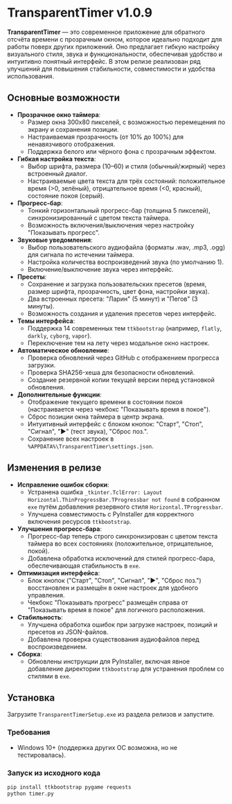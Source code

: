 # TransparentTimer v1.0.9

**TransparentTimer** — это современное приложение для обратного отсчёта времени с прозрачным окном, которое идеально подходит для работы поверх других приложений. Оно предлагает гибкую настройку визуального стиля, звука и функциональности, обеспечивая удобство и интуитивно понятный интерфейс. В этом релизе реализован ряд улучшений для повышения стабильности, совместимости и удобства использования.

## Основные возможности

- **Прозрачное окно таймера**:
  - Размер окна 300x80 пикселей, с возможностью перемещения по экрану и сохранения позиции.
  - Настраиваемая прозрачность (от 10% до 100%) для ненавязчивого отображения.
  - Поддержка белого или чёрного фона с прозрачным эффектом.
- **Гибкая настройка текста**:
  - Выбор шрифта, размера (10–60) и стиля (обычный/жирный) через встроенный диалог.
  - Настраиваемые цвета текста для трёх состояний: положительное время (>0, зелёный), отрицательное время (<0, красный), состояние покоя (серый).
- **Прогресс-бар**:
  - Тонкий горизонтальный прогресс-бар (толщина 5 пикселей), синхронизированный с цветом текста таймера.
  - Возможность включения/выключения через настройку "Показывать прогресс".
- **Звуковые уведомления**:
  - Выбор пользовательского аудиофайла (форматы .wav, .mp3, .ogg) для сигнала по истечении таймера.
  - Настройка количества воспроизведений звука (по умолчанию 1).
  - Включение/выключение звука через интерфейс.
- **Пресеты**:
  - Сохранение и загрузка пользовательских пресетов (время, размер шрифта, прозрачность, цвет фона, настройки звука).
  - Два встроенных пресета: "Ларин" (5 минут) и "Пегов" (3 минуты).
  - Возможность создания и удаления пресетов через интерфейс.
- **Темы интерфейса**:
  - Поддержка 14 современных тем `ttkbootstrap` (например, `flatly`, `darkly`, `cyborg`, `vapor`).
  - Переключение тем на лету через модальное окно настроек.
- **Автоматическое обновление**:
  - Проверка обновлений через GitHub с отображением прогресса загрузки.
  - Проверка SHA256-хеша для безопасности обновлений.
  - Создание резервной копии текущей версии перед установкой обновления.
- **Дополнительные функции**:
  - Отображение текущего времени в состоянии покоя (настраивается через чекбокс "Показывать время в покое").
  - Сброс позиции окна таймера в центр экрана.
  - Интуитивный интерфейс с блоком кнопок: "Старт", "Стоп", "Сигнал", "▶" (тест звука), "Сброс поз.".
  - Сохранение всех настроек в `%APPDATA%\TransparentTimer\settings.json`.

## Изменения в релизе

- **Исправление ошибок сборки**:
  - Устранена ошибка `_tkinter.TclError: Layout Horizontal.ThinProgressBar.TProgressbar not found` в собранном `exe` путём добавления резервного стиля `Horizontal.TProgressbar`.
  - Улучшена совместимость с PyInstaller для корректного включения ресурсов `ttkbootstrap`.
- **Улучшения прогресс-бара**:
  - Прогресс-бар теперь строго синхронизирован с цветом текста таймера во всех состояниях (положительное, отрицательное, покой).
  - Добавлена обработка исключений для стилей прогресс-бара, обеспечивающая стабильность в `exe`.
- **Оптимизация интерфейса**:
  - Блок кнопок ("Старт", "Стоп", "Сигнал", "▶", "Сброс поз.") восстановлен и размещён в окне настроек для удобного управления.
  - Чекбокс "Показывать прогресс" размещён справа от "Показывать время в покое" для логичного расположения.
- **Стабильность**:
  - Улучшена обработка ошибок при загрузке настроек, позиций и пресетов из JSON-файлов.
  - Добавлена проверка существования аудиофайлов перед воспроизведением.
- **Сборка**:
  - Обновлены инструкции для PyInstaller, включая явное добавление директории `ttkbootstrap` для устранения проблем со стилями в `exe`.

## Установка

Загрузите `TransparentTimerSetup.exe` из раздела релизов и запустите.

### Требования 
- Windows 10+ (поддержка других ОС возможна, но не тестировалась).

### Запуск из исходного кода
```bash
pip install ttkbootstrap pygame requests
python timer.py
```
